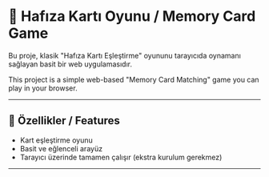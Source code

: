 # 🧠 Hafıza Kartı Oyunu / Memory Card Game

Bu proje, klasik "Hafıza Kartı Eşleştirme" oyununu tarayıcıda oynamanı sağlayan basit bir web uygulamasıdır.

This project is a simple web-based "Memory Card Matching" game you can play in your browser.

---

## 🚀 Özellikler / Features
- Kart eşleştirme oyunu
- Basit ve eğlenceli arayüz
- Tarayıcı üzerinde tamamen çalışır (ekstra kurulum gerekmez)

---
 
